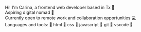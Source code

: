 Hi! I'm Carina, a frontend web developer based in Tx 📍 <br>
Aspiring digital nomad 🚀 <br> 
Currently open to remote work and collaboration opportunities 💻 <br>
Languages and tools: 🔹 html 🔹 css 🔹 javascript 🔹 git 🔹 vscode 🔹
<!---
carii-codes/carii-codes is a ✨ special ✨ repository because its `README.md` (this file) appears on your GitHub profile.
You can click the Preview link to take a look at your changes.
--->
